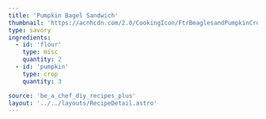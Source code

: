 ```yaml
---
title: 'Pumpkin Bagel Sandwich'
thumbnail: 'https://acnhcdn.com/2.0/CookingIcon/FtrBeaglesandPumpkinCropped.png'
type: savory
ingredients:
  - id: 'flour'
    type: misc
    quantity: 2
  - id: 'pumpkin'
    type: crop
    quantity: 3

source: 'be_a_chef_diy_recipes_plus'
layout: '../../layouts/RecipeDetail.astro'
---
```

